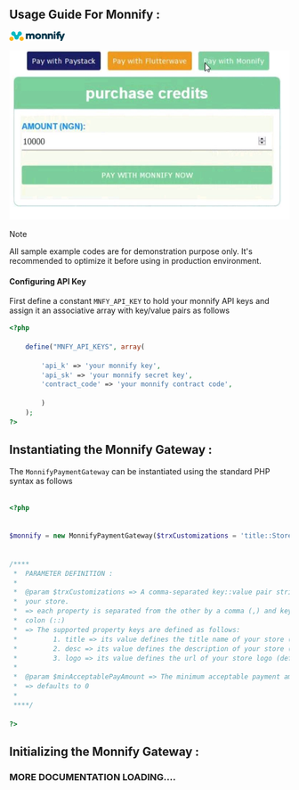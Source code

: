 ## Usage Guide For Monnify :
<p><a href="https://monnify.com/" target="_blank" rel="noreferrer"><img src="/logos/monnify-2.svg" title="Monnify" alt="Monnify logo" width="100" height="auto"/></a></p>

<img src="https://github.com/euroadams/euroadams/blob/master/assets/public/work-samples/monnify.jpg" alt="Monnify Sample" width="auto" height="auto"/>

>[!NOTE]
>All sample example codes are for demonstration purpose only. It's recommended to optimize it before using in production environment.

#### Configuring API Key

First define a constant `MNFY_API_KEY` to hold your monnify API keys and assign it an associative array with key/value pairs as follows 

```php
<?php

    define("MNFY_API_KEYS", array(

        'api_k' => 'your monnify key', 
        'api_sk' => 'your monnify secret key', 
        'contract_code' => 'your monnify contract code', 
                
        )
    );
?>
```
## Instantiating the Monnify Gateway :

The `MonnifyPaymentGateway` can be instantiated using the standard PHP syntax as follows

```php

<?php


$monnify = new MonnifyPaymentGateway($trxCustomizations = 'title::Store,desc::Service Payment,logo::', $minAcceptablePayAmount = 0);


/****
 *  PARAMETER DEFINITION :
 * 
 *  @param $trxCustomizations => A comma-separated key::value pair string that defines the custom properties of 
 *  your store.
 *  => each property is separated from the other by a comma (,) and keys are separated from values by double-
 *  colon (::)
 *  => The supported property keys are defined as follows: 
 *         1. title => its value defines the title name of your store (default value: Store)
 *         2. desc => its value defines the description of your store (default value: Service Payment)
 *         3. logo => its value defines the url of your store logo (default value: '')
 * 
 *  @param $minAcceptablePayAmount => The minimum acceptable payment amount for your store
 *  => defaults to 0
 *  
 ****/

?>

```

## Initializing the Monnify Gateway :

### MORE DOCUMENTATION LOADING....

